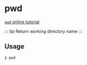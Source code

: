 # pwd

[`pwd` online tutorial](https://arthas.aliyun.com/doc/arthas-tutorials.html?language=en&id=command-pwd)

::: tip
Return working directory name
:::

## Usage

```bash
$ pwd
```
